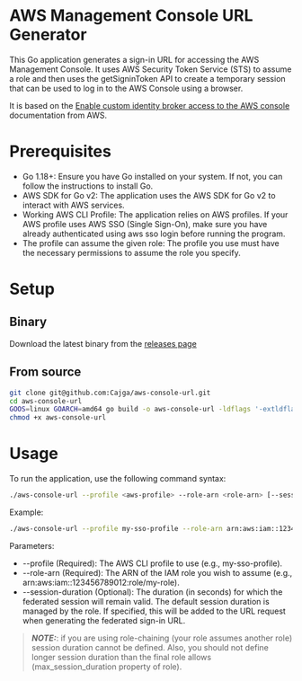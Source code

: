 # AWS Management Console URL Generator
This Go application generates a sign-in URL for accessing the AWS Management Console. It uses AWS Security Token Service
(STS) to assume a role and then uses the getSigninToken API to create a temporary session that can be used to log in to
the AWS Console using a browser.

It is based on the [Enable custom identity broker access to the AWS console](https://docs.aws.amazon.com/IAM/latest/UserGuide/id_roles_providers_enable-console-custom-url.html)
documentation from AWS.

# Prerequisites
* Go 1.18+: Ensure you have Go installed on your system. If not, you can follow the instructions to install Go.
* AWS SDK for Go v2: The application uses the AWS SDK for Go v2 to interact with AWS services.
* Working AWS CLI Profile: The application relies on AWS profiles. If your AWS profile uses AWS SSO (Single Sign-On),
  make sure you have already authenticated using aws sso login before running the program.
* The profile can assume the given role: The profile you use must have the necessary permissions to assume the role you
  specify.

# Setup
## Binary
Download the latest binary from the [releases page](https://github.com/Cajga/aws-console-url/releases)

## From source
```bash
git clone git@github.com:Cajga/aws-console-url.git
cd aws-console-url
GOOS=linux GOARCH=amd64 go build -o aws-console-url -ldflags '-extldflags "-static"' main.go
chmod +x aws-console-url
```

# Usage
To run the application, use the following command syntax:
```bash
./aws-console-url --profile <aws-profile> --role-arn <role-arn> [--session-duration <duration_in_seconds>]
```

Example:
```bash
./aws-console-url --profile my-sso-profile --role-arn arn:aws:iam::123456789012:role/my-role
```

Parameters:
* --profile <aws-profile> (Required): The AWS CLI profile to use (e.g., my-sso-profile).
* --role-arn <role-arn> (Required): The ARN of the IAM role you wish to assume (e.g., arn:aws:iam::123456789012:role/my-role).
* --session-duration <duration> (Optional): The duration (in seconds) for which the federated session will remain valid.
  The default session duration is managed by the role. If specified, this will be added to the URL request when
  generating the federated sign-in URL.

> **_NOTE:_**: if you are using role-chaining (your role assumes another role) session duration cannot be defined. Also,
> you should not define longer session duration than the final role allows (max_session_duration property of role).
